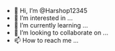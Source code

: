 - 👋 Hi, I’m @Harshop12345
- 👀 I’m interested in ...
- 🌱 I’m currently learning ...
- 💞️ I’m looking to collaborate on ...
- 📫 How to reach me ...

<!---
Harshop12345/Harshop12345 is a ✨ special ✨ repository because its `README.md` (this file) appears on your GitHub profile.
You can click the Preview link to take a look at your self 
i have opportunity for you ....
please wait for my call you for a 5000 per day job 
